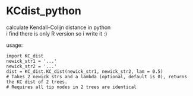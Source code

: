 # KCdist_python
calculate Kendall-Colijn distance in python\
i find there is only R version so i write it :)

usage:
```
import KC_dist
newick_str1 = '...'
newick_str2 = '...'
dist = KC_dist.KC_dist(newick_str1, newick_str2, lam = 0.5)
# Takes 2 newick strs and a lambda (optional, default is 0), returns the KC dist of 2 trees.
# Requires all tip nodes in 2 trees are identical
```
